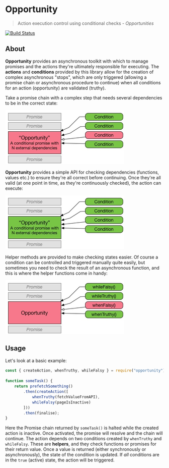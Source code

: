 # Opportunity
> Action execution control using conditional checks - _Opportunities_

[![Build Status](https://travis-ci.org/perry-mitchell/opportunity.svg?branch=master)](https://travis-ci.org/perry-mitchell/opportunity)

## About

**Opportunity** provides an asynchronous toolkit with which to manage promises and the actions they're ultimately responsible for executing. The **actions** and **conditions** provided by this library allow for the creation of complex asynchronous "stops", which are only triggered (allowing a promise chain or asynchronous procedure to continue) when all conditions for an action (opportunity) are validated (truthy).

Take a promise chain with a complex step that needs several dependencies to be in the correct state:

![Promise chain with asynchronous dependencies](diagram-opportunity-blocked.jpg)

**Opportunity** provides a simple API for checking dependencies (functions, values etc.) to ensure they're all correct before continuing. Once they're all valid (at one point in time, as they're continuously checked), the action can execute:

![Promise resolving based upon valid checks](diagram-opportunity-accepted.jpg)

Helper methods are provided to make checking states easier. Of course a condition can be controlled and triggered manually quite easily, but sometimes you need to check the result of an asynchronous function, and this is where the helper functions come in handy:

![Helper functions check state asynchronously](diagram-opportunity-conditions.jpg)

## Usage

Let's look at a basic example:

```javascript
const { createAction, whenTruthy, whileFalsy } = require("opportunity");

function someTask() {
    return prefetchSomething()
        .then(createAction([
            whenTruthy(fetchValueFromAPI),
            whileFalsy(pageIsInactive)
        ]))
        .then(finalise);
}
```

Here the Promise chain returned by `someTask()` is halted while the created action is inactive. Once activated, the promise will resolve and the chain will continue. The action depends on two conditions created by `whenTruthy` and `whileFalsy`. These are **helpers**, and they check functions or promises for their return value. Once a value is returned (either synchronously or asynchronously), the state of the condition is updated. If _all_ conditions are in the `true` (active) state, the action will be triggered.
